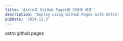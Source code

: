 ```yaml
---
title: 'Astro로 GitHub Pages를 이용해 배포'
description: 'Deploy using GitHub Pages with Astro'
pubDate: '2024.11.3'
---
```


astro github pages

<style>

</style>

<script src="https://utteranc.es/client.js"
        repo="tjsgh1217/tjsgh1217.github.io"
        issue-term="pathname"
        theme="github-light"
        crossorigin="anonymous"
        async>
</script>
